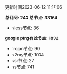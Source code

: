更新时间2023-06-12 11:17:06

**总订阅: 243**
**总节点: 33164**
- vless节点: 36

**google ping有效节点: 1892**
- trojan节点: 90
- v2ray节点: 1034
- ssr节点: 27
- ss节点: 741

